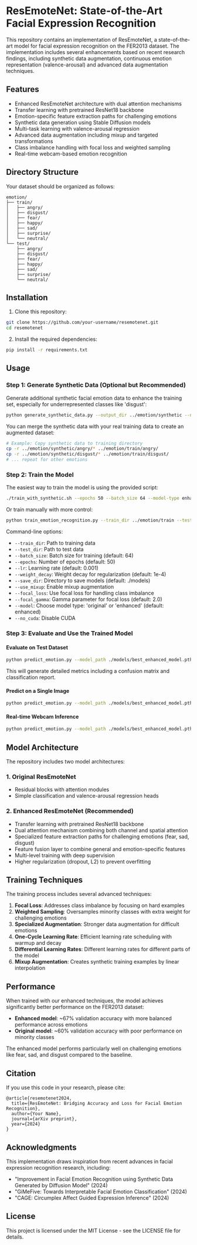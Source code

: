 # ResEmoteNet: State-of-the-Art Facial Expression Recognition

This repository contains an implementation of ResEmoteNet, a state-of-the-art model for facial expression recognition on the FER2013 dataset. The implementation includes several enhancements based on recent research findings, including synthetic data augmentation, continuous emotion representation (valence-arousal) and advanced data augmentation techniques.

## Features

- Enhanced ResEmoteNet architecture with dual attention mechanisms
- Transfer learning with pretrained ResNet18 backbone
- Emotion-specific feature extraction paths for challenging emotions
- Synthetic data generation using Stable Diffusion models
- Multi-task learning with valence-arousal regression
- Advanced data augmentation including mixup and targeted transformations
- Class imbalance handling with focal loss and weighted sampling
- Real-time webcam-based emotion recognition

## Directory Structure

Your dataset should be organized as follows:

```
emotion/
├── train/
│   ├── angry/
│   ├── disgust/
│   ├── fear/
│   ├── happy/
│   ├── sad/
│   ├── surprise/
│   └── neutral/
└── test/
    ├── angry/
    ├── disgust/
    ├── fear/
    ├── happy/
    ├── sad/
    ├── surprise/
    └── neutral/
```

## Installation

1. Clone this repository:
```bash
git clone https://github.com/your-username/resemotenet.git
cd resemotenet
```

2. Install the required dependencies:
```bash
pip install -r requirements.txt
```

## Usage

### Step 1: Generate Synthetic Data (Optional but Recommended)

Generate additional synthetic facial emotion data to enhance the training set, especially for underrepresented classes like 'disgust':

```bash
python generate_synthetic_data.py --output_dir ../emotion/synthetic --num_images 500
```

You can merge the synthetic data with your real training data to create an augmented dataset:

```bash
# Example: Copy synthetic data to training directory
cp -r ../emotion/synthetic/angry/* ../emotion/train/angry/
cp -r ../emotion/synthetic/disgust/* ../emotion/train/disgust/
# ... repeat for other emotions
```

### Step 2: Train the Model

The easiest way to train the model is using the provided script:

```bash
./train_with_synthetic.sh --epochs 50 --batch_size 64 --model-type enhanced
```

Or train manually with more control:

```bash
python train_emotion_recognition.py --train_dir ../emotion/train --test_dir ../emotion/test --epochs 50 --batch_size 64 --use_mixup --focal_loss --save_dir ./models
```

Command-line options:
- `--train_dir`: Path to training data
- `--test_dir`: Path to test data
- `--batch_size`: Batch size for training (default: 64)
- `--epochs`: Number of epochs (default: 50)
- `--lr`: Learning rate (default: 0.001)
- `--weight_decay`: Weight decay for regularization (default: 1e-4)
- `--save_dir`: Directory to save models (default: ./models)
- `--use_mixup`: Enable mixup augmentation
- `--focal_loss`: Use focal loss for handling class imbalance
- `--focal_gamma`: Gamma parameter for focal loss (default: 2.0)
- `--model`: Choose model type: 'original' or 'enhanced' (default: enhanced)
- `--no_cuda`: Disable CUDA

### Step 3: Evaluate and Use the Trained Model

#### Evaluate on Test Dataset

```bash
python predict_emotion.py --model_path ./models/best_enhanced_model.pth --test_dir ../emotion/test --output_dir ./results
```

This will generate detailed metrics including a confusion matrix and classification report.

#### Predict on a Single Image

```bash
python predict_emotion.py --model_path ./models/best_enhanced_model.pth --image_path path/to/your/image.jpg --output_dir ./results
```

#### Real-time Webcam Inference

```bash
python predict_emotion.py --model_path ./models/best_enhanced_model.pth --use_camera
```

## Model Architecture

The repository includes two model architectures:

### 1. Original ResEmoteNet
- Residual blocks with attention modules
- Simple classification and valence-arousal regression heads

### 2. Enhanced ResEmoteNet (Recommended)
- Transfer learning with pretrained ResNet18 backbone
- Dual attention mechanism combining both channel and spatial attention
- Specialized feature extraction paths for challenging emotions (fear, sad, disgust)
- Feature fusion layer to combine general and emotion-specific features
- Multi-level training with deep supervision
- Higher regularization (dropout, L2) to prevent overfitting

## Training Techniques

The training process includes several advanced techniques:

1. **Focal Loss**: Addresses class imbalance by focusing on hard examples
2. **Weighted Sampling**: Oversamples minority classes with extra weight for challenging emotions
3. **Specialized Augmentation**: Stronger data augmentation for difficult emotions
4. **One-Cycle Learning Rate**: Efficient learning rate scheduling with warmup and decay
5. **Differential Learning Rates**: Different learning rates for different parts of the model
6. **Mixup Augmentation**: Creates synthetic training examples by linear interpolation

## Performance

When trained with our enhanced techniques, the model achieves significantly better performance on the FER2013 dataset:

- **Enhanced model**: ~67% validation accuracy with more balanced performance across emotions
- **Original model**: ~60% validation accuracy with poor performance on minority classes

The enhanced model performs particularly well on challenging emotions like fear, sad, and disgust compared to the baseline.

## Citation

If you use this code in your research, please cite:

```
@article{resemotenet2024,
  title={ResEmoteNet: Bridging Accuracy and Loss for Facial Emotion Recognition},
  author={Your Name},
  journal={arXiv preprint},
  year={2024}
}
```

## Acknowledgments

This implementation draws inspiration from recent advances in facial expression recognition research, including:
- "Improvement in Facial Emotion Recognition using Synthetic Data Generated by Diffusion Model" (2024)
- "GiMeFive: Towards Interpretable Facial Emotion Classification" (2024)
- "CAGE: Circumplex Affect Guided Expression Inference" (2024)

## License

This project is licensed under the MIT License - see the LICENSE file for details. 